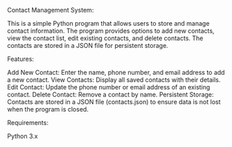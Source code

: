 Contact Management System:


This is a simple Python program that allows users to store and manage contact information. The program provides options to add new contacts, view the contact list, edit existing contacts, and delete contacts. The contacts are stored in a JSON file for persistent storage.

Features:


Add New Contact: Enter the name, phone number, and email address to add a new contact.
View Contacts: Display all saved contacts with their details.
Edit Contact: Update the phone number or email address of an existing contact.
Delete Contact: Remove a contact by name.
Persistent Storage: Contacts are stored in a JSON file (contacts.json) to ensure data is not lost when the program is closed.

Requirements:

Python 3.x
